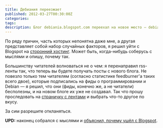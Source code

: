 ```yaml
---
title: Дебиания переезжает
published: 2012-03-27T00:30:00Z
categories: 
tags: 
description: Блог debiania.blogspot.com переехал на новое место — debiania.in.ua.
---
```


По ряду причин, часть которых непонятна даже мне, а другая представляет собой набор случайных факторов, я решил уйти с Blogspot на <a href="http://debiania.in.ua/">сторонний хостинг</a>. Может быть, когда-нибудь соберусь с мыслями и опишу, почему так.

Большинству читателей волноваться не о чем: я перенаправил rss-ленты так, что теперь вы будете получать посты с нового блога. Не повезло только тем читателям (согласно статистике feedburner'а таких всего двое), которые подписались на фиды о программировании и Debian — я решил, что они (фиды, конечно же, а не читатели) бесполезны, и на новом блоге их уже не создавал. Так что прошу проследовать на <a href="http://debiania.in.ua/subscribe.html">страничку с лентами</a> и выбрать что-то другое по вкусу.

За сим разрешите откланяться.

<b>UPD:</b> наконец собрался с мыслями и <a href='/posts/2012-09-01-blogs-should-require-zero-maintanance-effort.html'>объяснил, почему ушёл с Blogspot</a>.
